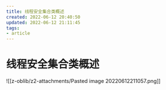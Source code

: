 ```yaml
---
title: 线程安全集合类概述
created: 2022-06-12 20:40:50
updated: 2022-06-12 21:11:45
tags: 
- article
---
```

# 线程安全集合类概述

![[z-oblib/z2-attachments/Pasted image 20220612211057.png]]

